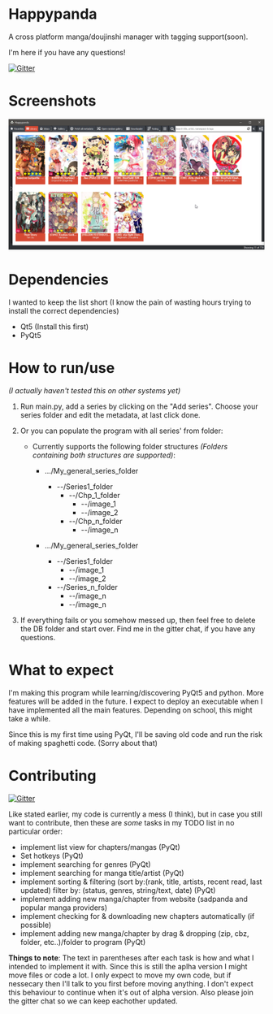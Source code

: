 # Happypanda
A cross platform manga/doujinshi manager with tagging support(soon).

I'm here if you have any questions!

[![Gitter](https://badges.gitter.im/Join%20Chat.svg)](https://gitter.im/Pewpews/happypanda?utm_source=badge&utm_medium=badge&utm_campaign=pr-badge&utm_content=badge)

# Screenshots
![alt-text][logo]

[logo]: https://raw.githubusercontent.com/Pewpews/Sadpanda/master/misc/screenshot1.png "Screenshot 1"

# Dependencies
I wanted to keep the list short (I know the pain of wasting hours trying to install the correct dependencies)
- Qt5 (Install this first)
- PyQt5

# How to run/use
*(I actually haven't tested this on other systems yet)*

1. Run main.py, add a series by clicking on the "Add series". Choose your series folder and edit the metadata, at last click done.
2. Or you can populate the program with all series' from folder:
    - Currently supports the following folder structures *(Folders containing both structures are supported)*:
        + .../My_general_series_folder
            - --/Series1_folder
                - --/Chp_1_folder
                    - --/image_1
                    - --/image_2
                - --/Chp_n_folder
                    - --/image_n

        + .../My_general_series_folder
            - --/Series1_folder
                - --/image_1
                - --/image_2
            - --/Series_n_folder
                - --/image_n
                - --/image_n

3. If everything fails or you somehow messed up, then feel free to delete the DB folder and start over. Find me in the gitter chat, if you have any questions.

# What to expect
I'm making this program while learning/discovering PyQt5 and python. More features will be added in the future. I expect to deploy an executable when I have implemented all the main features. Depending on school, this might take a while.

Since this is my first time using PyQt, I'll be saving old code and run the risk of making spaghetti code. (Sorry about that)

# Contributing
[![Gitter](https://badges.gitter.im/Join%20Chat.svg)](https://gitter.im/Pewpews/Sadpanda?utm_source=badge&utm_medium=badge&utm_campaign=pr-badge&utm_content=badge)

Like stated earlier, my code is currently a mess (I think), but in case you still want to contribute, then these are *some* tasks in my TODO list in no particular order:
- implement list view for chapters/mangas (PyQt)
- Set hotkeys (PyQt)
- implement searching for genres (PyQt)
- implement searching for manga title/artist (PyQt)
- implement sorting & filtering (sort by:(rank, title, artists, recent read, last updated) filter by: (status, genres, string/text, date) (PyQt)
- implement adding new manga/chapter from website (sadpanda and popular manga providers)
- implement checking for & downloading new chapters automatically (if possible)
- implement adding new manga/chapter by drag & dropping (zip, cbz, folder, etc..)/folder to program (PyQt)

**Things to note**:
The text in parentheses after each task is how and what I intended to implement it with. Since this is still the aplha version I might move files or code a lot. I only expect to move my own code, but if nessecary then I'll talk to you first before moving anything. I don't expect this behaviour to continue when it's out of alpha version. Also please join the gitter chat so we can keep eachother updated.
